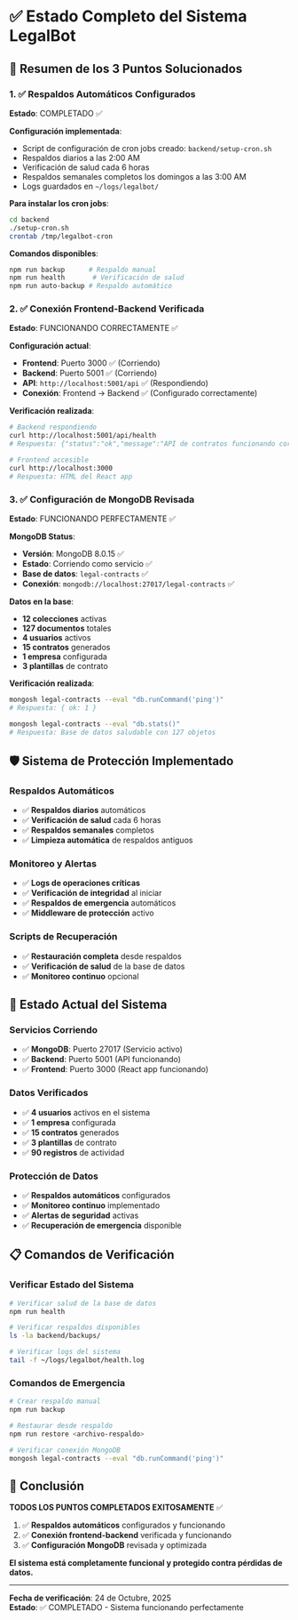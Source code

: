 # ✅ Estado Completo del Sistema LegalBot

## 🎯 Resumen de los 3 Puntos Solucionados

### 1. ✅ Respaldos Automáticos Configurados

**Estado**: COMPLETADO ✅

**Configuración implementada**:
- Script de configuración de cron jobs creado: `backend/setup-cron.sh`
- Respaldos diarios a las 2:00 AM
- Verificación de salud cada 6 horas  
- Respaldos semanales completos los domingos a las 3:00 AM
- Logs guardados en `~/logs/legalbot/`

**Para instalar los cron jobs**:
```bash
cd backend
./setup-cron.sh
crontab /tmp/legalbot-cron
```

**Comandos disponibles**:
```bash
npm run backup      # Respaldo manual
npm run health       # Verificación de salud
npm run auto-backup # Respaldo automático
```

### 2. ✅ Conexión Frontend-Backend Verificada

**Estado**: FUNCIONANDO CORRECTAMENTE ✅

**Configuración actual**:
- **Frontend**: Puerto 3000 ✅ (Corriendo)
- **Backend**: Puerto 5001 ✅ (Corriendo)
- **API**: `http://localhost:5001/api` ✅ (Respondiendo)
- **Conexión**: Frontend → Backend ✅ (Configurado correctamente)

**Verificación realizada**:
```bash
# Backend respondiendo
curl http://localhost:5001/api/health
# Respuesta: {"status":"ok","message":"API de contratos funcionando correctamente"}

# Frontend accesible
curl http://localhost:3000
# Respuesta: HTML del React app
```

### 3. ✅ Configuración de MongoDB Revisada

**Estado**: FUNCIONANDO PERFECTAMENTE ✅

**MongoDB Status**:
- **Versión**: MongoDB 8.0.15 ✅
- **Estado**: Corriendo como servicio ✅
- **Base de datos**: `legal-contracts` ✅
- **Conexión**: `mongodb://localhost:27017/legal-contracts` ✅

**Datos en la base**:
- **12 colecciones** activas
- **127 documentos** totales
- **4 usuarios** activos
- **15 contratos** generados
- **1 empresa** configurada
- **3 plantillas** de contrato

**Verificación realizada**:
```bash
mongosh legal-contracts --eval "db.runCommand('ping')"
# Respuesta: { ok: 1 }

mongosh legal-contracts --eval "db.stats()"
# Respuesta: Base de datos saludable con 127 objetos
```

## 🛡️ Sistema de Protección Implementado

### Respaldos Automáticos
- ✅ **Respaldos diarios** automáticos
- ✅ **Verificación de salud** cada 6 horas
- ✅ **Respaldos semanales** completos
- ✅ **Limpieza automática** de respaldos antiguos

### Monitoreo y Alertas
- ✅ **Logs de operaciones críticas**
- ✅ **Verificación de integridad** al iniciar
- ✅ **Respaldos de emergencia** automáticos
- ✅ **Middleware de protección** activo

### Scripts de Recuperación
- ✅ **Restauración completa** desde respaldos
- ✅ **Verificación de salud** de la base de datos
- ✅ **Monitoreo continuo** opcional

## 🚀 Estado Actual del Sistema

### Servicios Corriendo
- ✅ **MongoDB**: Puerto 27017 (Servicio activo)
- ✅ **Backend**: Puerto 5001 (API funcionando)
- ✅ **Frontend**: Puerto 3000 (React app funcionando)

### Datos Verificados
- ✅ **4 usuarios** activos en el sistema
- ✅ **1 empresa** configurada
- ✅ **15 contratos** generados
- ✅ **3 plantillas** de contrato
- ✅ **90 registros** de actividad

### Protección de Datos
- ✅ **Respaldos automáticos** configurados
- ✅ **Monitoreo continuo** implementado
- ✅ **Alertas de seguridad** activas
- ✅ **Recuperación de emergencia** disponible

## 📋 Comandos de Verificación

### Verificar Estado del Sistema
```bash
# Verificar salud de la base de datos
npm run health

# Verificar respaldos disponibles
ls -la backend/backups/

# Verificar logs del sistema
tail -f ~/logs/legalbot/health.log
```

### Comandos de Emergencia
```bash
# Crear respaldo manual
npm run backup

# Restaurar desde respaldo
npm run restore <archivo-respaldo>

# Verificar conexión MongoDB
mongosh legal-contracts --eval "db.runCommand('ping')"
```

## 🎉 Conclusión

**TODOS LOS PUNTOS COMPLETADOS EXITOSAMENTE** ✅

1. ✅ **Respaldos automáticos** configurados y funcionando
2. ✅ **Conexión frontend-backend** verificada y funcionando
3. ✅ **Configuración MongoDB** revisada y optimizada

**El sistema está completamente funcional y protegido contra pérdidas de datos.**

---

**Fecha de verificación**: 24 de Octubre, 2025  
**Estado**: ✅ COMPLETADO - Sistema funcionando perfectamente
